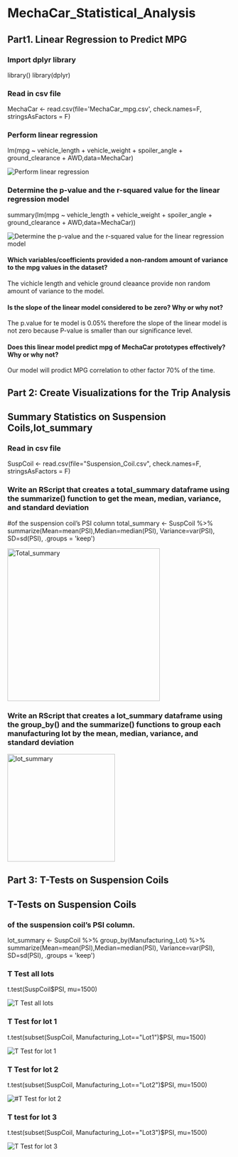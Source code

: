 # MechaCar_Statistical_Analysis

## Part1. Linear Regression to Predict MPG

### Import dplyr library
library()
library(dplyr)

### Read in csv file
MechaCar <- read.csv(file='MechaCar_mpg.csv', check.names=F, stringsAsFactors = F)

### Perform linear regression
lm(mpg ~ vehicle_length + vehicle_weight + spoiler_angle + ground_clearance + AWD,data=MechaCar)




![Perform linear regression](https://user-images.githubusercontent.com/115379848/232673142-8d7e5a1e-96d6-4041-872d-b6dd1acc2cde.png)


### Determine the p-value and the r-squared value for the linear regression model
summary(lm(mpg ~ vehicle_length + vehicle_weight + spoiler_angle + ground_clearance + AWD,data=MechaCar))

![Determine the p-value and the r-squared value for the linear regression model](https://user-images.githubusercontent.com/115379848/232673137-fc7e45b6-af5f-4344-893a-505aaf842db6.png)



#### Which variables/coefficients provided a non-random amount of variance to the mpg values in the dataset?

The vichicle length and vehicle ground cleaance provide non random amount of variance to the model.



#### Is the slope of the linear model considered to be zero? Why or why not?

The p.value for te model is 0.05% therefore the slope of the linear model is not zero because P-value is smaller than our significance level.




#### Does this linear model predict mpg of MechaCar prototypes effectively? Why or why not?

Our model will prodict MPG correlation to other factor 70% of the time.



## Part 2: Create Visualizations for the Trip Analysis


## Summary Statistics on Suspension Coils,lot_summary 

### Read in csv file

SuspCoil <- read.csv(file="Suspension_Coil.csv", check.names=F, stringsAsFactors = F)

### Write an RScript that creates a total_summary dataframe using the summarize() function to get the mean, median, variance, and standard deviation

#of the suspension coil’s PSI column
total_summary <- SuspCoil %>% summarize(Mean=mean(PSI),Median=median(PSI), Variance=var(PSI), SD=sd(PSI), .groups = 'keep')




<img width="343" alt="Total_summary" src="https://user-images.githubusercontent.com/115379848/232675306-ef839424-8f59-4e5e-b65c-6060157cbcc7.png">




### Write an RScript that creates a lot_summary dataframe using the group_by() and the summarize() functions to group each manufacturing lot by the mean, median, variance, and standard deviation

<img width="242" alt="lot_summary" src="https://user-images.githubusercontent.com/115379848/232675291-c20c84ae-d01a-4a95-9224-675cb87851a7.png">






## Part 3: T-Tests on Suspension Coils

## T-Tests on Suspension Coils

### of the suspension coil’s PSI column.
lot_summary <- SuspCoil %>% group_by(Manufacturing_Lot) %>% summarize(Mean=mean(PSI),Median=median(PSI), Variance=var(PSI), SD=sd(PSI), .groups = 'keep')

### T Test all lots
t.test(SuspCoil$PSI, mu=1500)

![T Test all lots](https://user-images.githubusercontent.com/115379848/232677376-9a1239ea-f4a9-4938-a4ef-3caccfa299b9.png)






### T Test for lot 1
t.test(subset(SuspCoil, Manufacturing_Lot=="Lot1")$PSI, mu=1500) 





![T Test for lot 1](https://user-images.githubusercontent.com/115379848/232677383-d2967c38-683c-4a87-91cf-52a6496616ee.png)






### T Test for lot 2
t.test(subset(SuspCoil, Manufacturing_Lot=="Lot2")$PSI, mu=1500)






![#T Test for lot 2](https://user-images.githubusercontent.com/115379848/232677411-4c844838-bb75-4cb7-a111-b2571805c57a.png)







### T test for lot 3
t.test(subset(SuspCoil, Manufacturing_Lot=="Lot3")$PSI, mu=1500)


![T Test for lot 3](https://user-images.githubusercontent.com/115379848/232677422-331f3bda-3ccc-40db-9633-c9cbdd4e1e29.png)
